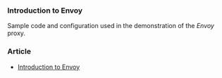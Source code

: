 ### Introduction to Envoy

Sample code and configuration used in the demonstration of the *Envoy* proxy.

### Article

* [Introduction to Envoy](https://www.polarsparc.com/2020/10/25/envoy/)

